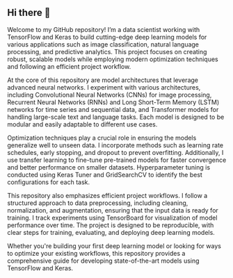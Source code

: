 ## Hi there 👋

Welcome to my GitHub repository! I’m a data scientist working with TensorFlow and Keras to build cutting-edge deep learning models for various applications such as image classification, natural language processing, and predictive analytics. This project focuses on creating robust, scalable models while employing modern optimization techniques and following an efficient project workflow.

At the core of this repository are model architectures that leverage advanced neural networks. I experiment with various architectures, including Convolutional Neural Networks (CNNs) for image processing, Recurrent Neural Networks (RNNs) and Long Short-Term Memory (LSTM) networks for time series and sequential data, and Transformer models for handling large-scale text and language tasks. Each model is designed to be modular and easily adaptable to different use cases.

Optimization techniques play a crucial role in ensuring the models generalize well to unseen data. I incorporate methods such as learning rate schedules, early stopping, and dropout to prevent overfitting. Additionally, I use transfer learning to fine-tune pre-trained models for faster convergence and better performance on smaller datasets. Hyperparameter tuning is conducted using Keras Tuner and GridSearchCV to identify the best configurations for each task.

This repository also emphasizes efficient project workflows. I follow a structured approach to data preprocessing, including cleaning, normalization, and augmentation, ensuring that the input data is ready for training. I track experiments using TensorBoard for visualization of model performance over time. The project is designed to be reproducible, with clear steps for training, evaluating, and deploying deep learning models.

Whether you're building your first deep learning model or looking for ways to optimize your existing workflows, this repository provides a comprehensive guide for developing state-of-the-art models using TensorFlow and Keras.


